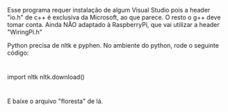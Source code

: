 Esse programa requer instalação de algum Visual Studio pois a header "io.h" de c++ é exclusiva da Microsoft, ao que parece. 
O resto o g++ deve tomar conta. Ainda NÃO adaptado à RaspberryPi, que vai utilizar a header "WiringPi.h"

Python precisa de nltk e pyphen. No ambiente do python, rode o seguinte código:
#
import nltk
nltk.download()
#
E baixe o arquivo "floresta" de lá.

